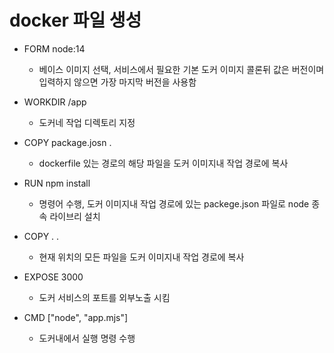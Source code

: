 # docker 파일 생성

* FORM node:14
    - 베이스 이미지 선택, 서비스에서 필요한 기본 도커 이미지 콜론뒤 값은 버전이며 입력하지 않으면 가장 마지막 버전을 사용함

* WORKDIR /app
    - 도커네 작업 디렉토리 지정

* COPY package.josn .
    - dockerfile 있는 경로의 해당 파일을 도커 이미지내 작업 경로에 복사

* RUN npm install
    - 명령어 수행, 도커 이미지내 작업 경로에 있는 packege.json 파일로 node 종속 라이브리 설치

* COPY . .
    - 현재 위치의 모든 파일을 도커 이미지내 작업 경로에 복사

* EXPOSE 3000
    - 도커 서비스의 포트를 외부노출 시킴

* CMD ["node", "app.mjs"]
    - 도커내에서 실행 명령 수행